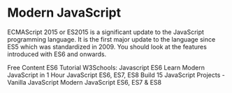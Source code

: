 # Modern JavaScript

ECMAScript 2015 or ES2015 is a significant update to the JavaScript programming language. It is the first major update to the language since ES5 which was standardized in 2009. You should look at the features introduced with ES6 and onwards.

<ResourceGroupTitle>Free Content</ResourceGroupTitle>
<BadgeLink badgeText='Read' colorScheme="yellow" href='https://www.javascripttutorial.net/es6/'>ES6 Tutorial</BadgeLink>
<BadgeLink badgeText='Read' colorScheme="yellow" href='https://www.w3schools.com/js/js_es6.asp'>W3Schools: Javascript ES6</BadgeLink>
<BadgeLink badgeText='Watch' href='https://www.youtube.com/watch?v=NCwa_xi0Uuc'>Learn Modern JavaScript in 1 Hour</BadgeLink>
<BadgeLink badgeText='Watch' href='https://www.youtube.com/watch?v=nZ1DMMsyVyI'>JavaScript ES6, ES7, ES8</BadgeLink>
<BadgeLink badgeText='Watch' href='https://www.youtube.com/watch?v=3PHXvlpOkf4'>Build 15 JavaScript Projects - Vanilla JavaScript</BadgeLink>
<BadgeLink badgeText='Read' colorScheme="yellow" href='https://codeloop.org/learn-modern-javascript-es6-es7-es8'>Modern JavaScript ES6, ES7 & ES8</BadgeLink>